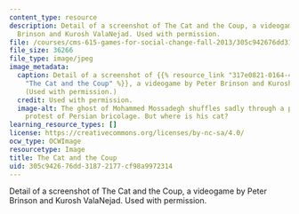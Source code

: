 ```yaml
---
content_type: resource
description: Detail of a screenshot of The Cat and the Coup, a videogame by Peter
  Brinson and Kurosh ValaNejad. Used with permission.
file: /courses/cms-615-games-for-social-change-fall-2013/305c942676dd31872177cf98a9972314_cms-615f13.jpg
file_size: 36266
file_type: image/jpeg
image_metadata:
  caption: Detail of a screenshot of {{% resource_link "317e0821-0164-4300-93e7-a1379a7406bb"
    "The Cat and the Coup" %}}, a videogame by Peter Brinson and Kurosh ValaNejad.
    (Used with permission.)
  credit: Used with permission.
  image-alt: The ghost of Mohammed Mossadegh shuffles sadly through a phantasmagoric
    protest of Persian bricolage. But where is his cat?
learning_resource_types: []
license: https://creativecommons.org/licenses/by-nc-sa/4.0/
ocw_type: OCWImage
resourcetype: Image
title: The Cat and the Coup
uid: 305c9426-76dd-3187-2177-cf98a9972314
---
```

Detail of a screenshot of The Cat and the Coup, a videogame by Peter Brinson and Kurosh ValaNejad. Used with permission.